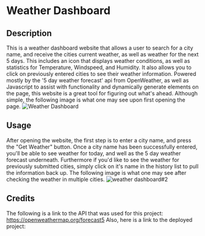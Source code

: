 # Weather Dashboard

## Description

This is a weather dashboard website that allows a user to search for a city name, and receive the cities current weather, as well as weather for the next 5 days. This includes an icon that displays weather conditions, as well as statistics for Temperature, Windspeed, and Humidity. It also allows you to click on previously entered cities to see their weather information. Powered mostly by the '5 day weather forecast' api from OpenWeather, as well as Javascript to assist with functionality and dynamically generate elements on the page, this website is a great tool for figuring out what's ahead. Although simple, the following image is what one may see upon first opening the page.
![Weather Dashboard](https://github.com/Rinovi/Weather-Dashboard/assets/160938078/1d4bc267-68f3-44d7-b32f-ec53c3654d11)

## Usage

After opening the website, the first step is to enter a city name, and press the "Get Weather" button. Once a city name has been successfully entered, you'll be able to see weather for today, and well as the 5 day weather forecast underneath. Furthermore if you'd like to see the weather for previously submitted cities, simply click on it's name in the history list to pull the information back up. The following image is what one may see after checking the weather in multiple cities. 
![weather dashboard#2](https://github.com/Rinovi/Weather-Dashboard/assets/160938078/048f7fff-17a4-454f-90e5-b3caf3db3557)

## Credits
The following is a link to the API that was used for this project: https://openweathermap.org/forecast5
Also, here is a link to the deployed project:





